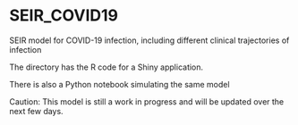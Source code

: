 # SEIR_COVID19

SEIR model for COVID-19 infection, including different clinical trajectories of infection

The directory has the R code for a Shiny application. 

There is also a Python notebook simulating the same model

Caution: This model is still a work in progress and will be updated over the next few days. 
